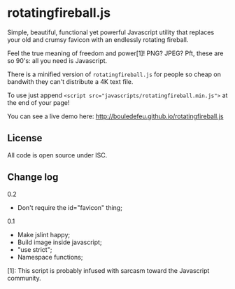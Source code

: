 rotatingfireball.js
===================

Simple, beautiful, functional yet powerful Javascript utility that
replaces your old and crumsy favicon with an endlessly rotating fireball.

Feel the true meaning of freedom and power[1]! PNG? JPEG? Pft, these are
so 90's: all you need is Javascript.

There is a minified version of `rotatingfireball.js` for people so
cheap on bandwith they can't distribute a 4K text file.

To use just append `<script src="javascripts/rotatingfireball.min.js">`
at the end of your page!

You can see a live demo here: http://bouledefeu.github.io/rotatingfireball.js

License
-------

All code is open source under ISC.

Change log
----------

0.2

* Don't require the id="favicon" thing;

0.1

* Make jslint happy;
* Build image inside javascript;
* "use strict";
* Namespace functions;

[1]: This script is probably infused with sarcasm toward the Javascript
     community.
